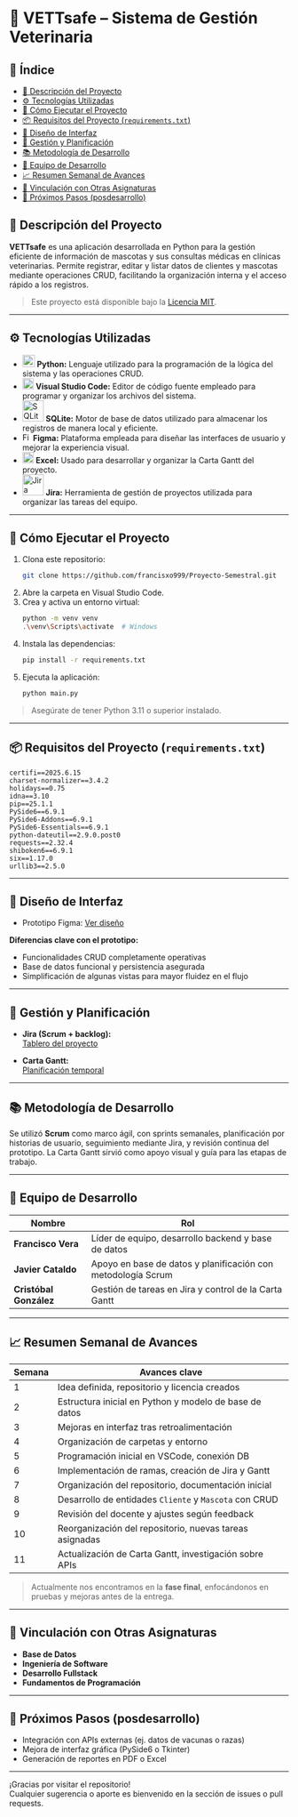 # 🐾 VETTsafe – Sistema de Gestión Veterinaria

## 📑 Índice

- [📝 Descripción del Proyecto](#-descripción-del-proyecto)
- [⚙️ Tecnologías Utilizadas](#️-tecnologías-utilizadas)
- [🚀 Cómo Ejecutar el Proyecto](#-cómo-ejecutar-el-proyecto)
- [📦 Requisitos del Proyecto (`requirements.txt`)](#-requisitos-del-proyecto-requirementstxt)
- [🎨 Diseño de Interfaz](#-diseño-de-interfaz)
- [📅 Gestión y Planificación](#-gestión-y-planificación)
- [📚 Metodología de Desarrollo](#-metodología-de-desarrollo)
- [👥 Equipo de Desarrollo](#-equipo-de-desarrollo)
- [📈 Resumen Semanal de Avances](#-resumen-semanal-de-avances)
- [📂 Vinculación con Otras Asignaturas](#-vinculación-con-otras-asignaturas)
- [🧩 Próximos Pasos (posdesarrollo)](#-próximos-pasos-posdesarrollo)

## 📝 Descripción del Proyecto

**VETTsafe** es una aplicación desarrollada en Python para la gestión eficiente de información de mascotas y sus consultas médicas en clínicas veterinarias. Permite registrar, editar y listar datos de clientes y mascotas mediante operaciones CRUD, facilitando la organización interna y el acceso rápido a los registros.

> Este proyecto está disponible bajo la [Licencia MIT](https://github.com/francisxo999/Proyecto-Semestral/blob/main/LICENSE).

---

## ⚙️ Tecnologías Utilizadas

- <img src="https://cdn.jsdelivr.net/gh/devicons/devicon/icons/python/python-original.svg" alt="Python" width="22"/>  **Python:** Lenguaje utilizado para la programación de la lógica del sistema y las operaciones CRUD.
- <img src="https://cdn.jsdelivr.net/gh/devicons/devicon/icons/vscode/vscode-original.svg" alt="Visual Studio Code" width="20"/> **Visual Studio Code:** Editor de código fuente empleado para programar y organizar los archivos del sistema.
- <img src="https://upload.wikimedia.org/wikipedia/commons/3/38/SQLite370.svg" alt="SQLite" width="38"/> **SQLite:** Motor de base de datos utilizado para almacenar los registros de manera local y eficiente.
- <img src="https://upload.wikimedia.org/wikipedia/commons/3/33/Figma-logo.svg" alt="Figma" width="15"/>  **Figma:** Plataforma empleada para diseñar las interfaces de usuario y mejorar la experiencia visual.
- <img src="https://upload.wikimedia.org/wikipedia/commons/3/34/Microsoft_Office_Excel_%282019%E2%80%93present%29.svg" alt="Excel" width="20"/> **Excel:** Usado para desarrollar y organizar la Carta Gantt del proyecto.  
- <img src="https://upload.wikimedia.org/wikipedia/commons/8/8a/Jira_Logo.svg" alt="Jira" width="38"/> **Jira:** Herramienta de gestión de proyectos utilizada para organizar las tareas del equipo.

---

## 🚀 Cómo Ejecutar el Proyecto

1. Clona este repositorio:
   ```bash
   git clone https://github.com/francisxo999/Proyecto-Semestral.git
   ```
2. Abre la carpeta en Visual Studio Code.
3. Crea y activa un entorno virtual:
   ```bash
   python -m venv venv
   .\venv\Scripts\activate  # Windows
   ```
4. Instala las dependencias:
   ```bash
   pip install -r requirements.txt
   ```
5. Ejecuta la aplicación:
   ```bash
   python main.py
   ```

> Asegúrate de tener Python 3.11 o superior instalado.

---

## 📦 Requisitos del Proyecto (`requirements.txt`)

```
certifi==2025.6.15
charset-normalizer==3.4.2
holidays==0.75
idna==3.10
pip==25.1.1
PySide6==6.9.1
PySide6-Addons==6.9.1
PySide6-Essentials==6.9.1
python-dateutil==2.9.0.post0
requests==2.32.4
shiboken6==6.9.1
six==1.17.0
urllib3==2.5.0
```

---

## 🎨 Diseño de Interfaz

- Prototipo Figma: [Ver diseño](https://www.figma.com/proto/dW6zv0OQ8aZEJCwbGtbomC/Vettsafe?node-id=15-115&starting-point-node-id=15%3A115)

**Diferencias clave con el prototipo:**
- Funcionalidades CRUD completamente operativas
- Base de datos funcional y persistencia asegurada
- Simplificación de algunas vistas para mayor fluidez en el flujo

---

## 📅 Gestión y Planificación

- **Jira (Scrum + backlog):**  
  [Tablero del proyecto](https://vettsafe.atlassian.net/jira/software/projects/SCRUM/boards/1/backlog)

- **Carta Gantt:**  
  [Planificación temporal](https://docs.google.com/spreadsheets/d/1c3QkWdsqGV5yM9EpvRcGAK7bTbtyMJmF/edit?usp=sharing)

---

## 📚 Metodología de Desarrollo

Se utilizó **Scrum** como marco ágil, con sprints semanales, planificación por historias de usuario, seguimiento mediante Jira, y revisión continua del prototipo. La Carta Gantt sirvió como apoyo visual y guía para las etapas de trabajo.

---

## 👥 Equipo de Desarrollo

| Nombre             | Rol                                                                  |
|--------------------|-----------------------------------------------------------------------|
| **Francisco Vera** | Líder de equipo, desarrollo backend y base de datos                  |
| **Javier Cataldo** | Apoyo en base de datos y planificación con metodología Scrum         |
| **Cristóbal González** | Gestión de tareas en Jira y control de la Carta Gantt           |

---

## 📈 Resumen Semanal de Avances

| Semana | Avances clave |
|--------|---------------|
| 1      | Idea definida, repositorio y licencia creados |
| 2      | Estructura inicial en Python y modelo de base de datos |
| 3      | Mejoras en interfaz tras retroalimentación |
| 4      | Organización de carpetas y entorno |
| 5      | Programación inicial en VSCode, conexión DB |
| 6      | Implementación de ramas, creación de Jira y Gantt |
| 7      | Organización del repositorio, documentación inicial |
| 8      | Desarrollo de entidades `Cliente` y `Mascota` con CRUD |
| 9      | Revisión del docente y ajustes según feedback |
| 10     | Reorganización del repositorio, nuevas tareas asignadas |
| 11     | Actualización de Carta Gantt, investigación sobre APIs |

> Actualmente nos encontramos en la **fase final**, enfocándonos en pruebas y mejoras antes de la entrega.

---

## 📂 Vinculación con Otras Asignaturas

- **Base de Datos**
- **Ingeniería de Software**
- **Desarrollo Fullstack**
- **Fundamentos de Programación**

---

## 🧩 Próximos Pasos (posdesarrollo)

- Integración con APIs externas (ej. datos de vacunas o razas)
- Mejora de interfaz gráfica (PySide6 o Tkinter)
- Generación de reportes en PDF o Excel

---

¡Gracias por visitar el repositorio!  
Cualquier sugerencia o aporte es bienvenido en la sección de issues o pull requests.
